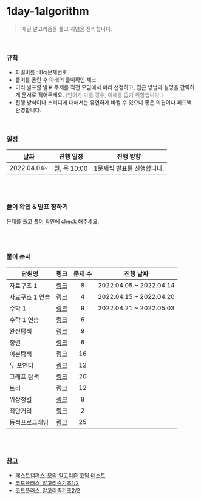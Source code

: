 # 1day-1algorithm
> 매일 알고리즘을 풀고 개념을 정리합니다.

<br/>

### 규칙

- 파일이름 : Boj문제번호
- 풀이를 올린 후 아래의 풀이확인 체크
- 미리 발표할 발표 주제를 직전 모임에서 미리 선정하고, 접근 방법과 설명을 간략하게 문서로 적어주세요. 
  <span style="color:gray"> (언어가 다를 경우, 이해를 돕기 위함입니다.) </span>
- 진행 방식이나 스터디에 대해서는 유연하게 바뀔 수 있으니 좋은 의견이나 피드백 환영합니다.

<br/>

### 일정

 |날짜|진행 일정| 진행 방향|
 |---|---|---|
 |2022.04.04~|월, 목 10:00  | 1문제씩 발표를 진행합니다.|

<br/><br/>

### 풀이 확인 &  발표 정하기

[문제를 풀고 풀이 확인에 check 해주세요.](문제풀이확인.md)

<br/><br/>

### 풀이 순서

| 단원명 | 링크 | 문제 수 | 진행 날짜|
|---|---|:---:|---|
|자료구조 1| [링크](문제풀이순서/01자료구조1/README.md) |8|2022.04.05 ~ 2022.04.14|
|자료구조 1 연습|[링크](문제풀이순서/01-1자료구조1연습/README.md) |4|2022.04.15 ~ 2022.04.20|
|수학 1|[링크](문제풀이순서/02수학1/README.md) |9|2022.04.21 ~ 2022.05.03|
|수학 1 연습|[링크](문제풀이순서/02-1수학1연습/README.md)|6|
|완전탐색|[링크](문제풀이순서/03완전탐색/README.md)|9||
|정렬|[링크](문제풀이순서/04정렬/README.md)|6||
|이분탐색|[링크](문제풀이순서/05이분탐색/README.md)|16||
|두 포인터|[링크](문제풀이순서/06두포인터/README.md)|12||
|그래프 탐색|[링크](문제풀이순서/07그래프검색/README.md)|20||
|트리|[링크](문제풀이순서/08트리/README.md)|12||
|위상정렬|[링크](문제풀이순서/09위상정렬/README.md)|8||
|최단거리|[링크](문제풀이순서/10최단거리/README.md)|2||
|동적프로그래밍|[링크](문제풀이순서/11동적프로그래밍/README.md)|25||

<br/><br/>



### 참고

* [패스트캠퍼스_모의 알고리즘 코딩 테스트](https://github.com/rhs0266/FastCampus/tree/main/%EA%B0%95%EC%9D%98%20%EC%9E%90%EB%A3%8C)
* [코드플러스_알고리즘기초1/2](https://code.plus/course/41)
* [코드플러스_알고리즘기초2/2](https://code.plus/course/42)
